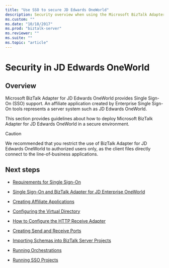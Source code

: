 ```yaml
---
title: "Use SSO to secure JD Edwards OneWorld"
description: Security overview when using the Microsoft BizTalk Adapter JD Edwards OneWorld in BizTalk Server
ms.custom: ""
ms.date: "10/18/2017"
ms.prod: "biztalk-server"
ms.reviewer: ""
ms.suite: ""
ms.topic: "article"
---
```

# Security in JD Edwards OneWorld

## Overview
Microsoft BizTalk Adapter for JD Edwards OneWorld provides Single Sign-On (SSO) support. An affiliate application created by Enterprise Single Sign-On tools represents a server system such as JD Edwards OneWorld.  

This section provides guidelines about how to deploy Microsoft BizTalk Adapter for JD Edwards OneWorld in a secure environment.  
  
> [!CAUTION]
>  We recommended that you restrict the use of BizTalk Adapter for JD Edwards OneWorld to authorized users only, as the client files directly connect to the line-of-business applications.  

## Next steps
  
-   [Requirements for Single Sign-On](../core/requirements-for-single-sign-on5.md)  
  
-   [Single Sign-On and BizTalk Adapter for JD Enterprise OneWorld](../core/single-sign-on-and-biztalk-adapter-for-jd-enterprise-oneworld.md)  
  
-   [Creating Affiliate Applications](../core/creating-affiliate-applications3.md)  
  
-   [Configuring the Virtual Directory](../core/configuring-the-virtual-directory.md)  
  
-   [How to Configure the HTTP Receive Adapter](../core/how-to-configure-the-http-receive-adapter2.md)  
  
-   [Creating Send and Receive Ports](../core/creating-send-and-receive-ports.md)  
  
-   [Importing Schemas into BizTalk Server Projects](../core/importing-schemas-into-biztalk-server-projects1.md)  
  
-   [Running Orchestrations](../core/running-orchestrations1.md)  
  
-   [Running SSO Projects](../core/running-sso-projects3.md)